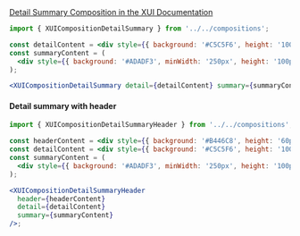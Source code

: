 <!-- Detail summary -->
<div class="xui-margin-vertical">
	<a href="../section-compositions-detailsummary.html" isDocLink>Detail Summary Composition in the XUI Documentation</a>
</div>

```jsx harmony
import { XUICompositionDetailSummary } from '../../compositions';

const detailContent = <div style={{ background: '#C5C5F6', height: '100px' }} />;
const summaryContent = (
  <div style={{ background: '#ADADF3', minWidth: '250px', height: '100px', width: '100%' }} />
);

<XUICompositionDetailSummary detail={detailContent} summary={summaryContent} />;
```

#### Detail summary with header

```jsx harmony
import { XUICompositionDetailSummaryHeader } from '../../compositions';

const headerContent = <div style={{ background: '#B446C8', height: '60px' }} />;
const detailContent = <div style={{ background: '#C5C5F6', height: '100px' }} />;
const summaryContent = (
  <div style={{ background: '#ADADF3', minWidth: '250px', height: '100px', width: '100%' }} />
);

<XUICompositionDetailSummaryHeader
  header={headerContent}
  detail={detailContent}
  summary={summaryContent}
/>;
```
